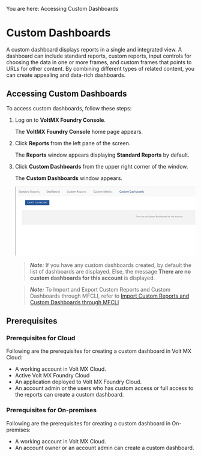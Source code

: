                             


You are here: Accessing Custom Dashboards

Custom Dashboards
=================

A custom dashboard displays reports in a single and integrated view. A dashboard can include standard reports, custom reports, input controls for choosing the data in one or more frames, and custom frames that points to URLs for other content. By combining different types of related content, you can create appealing and data-rich dashboards.

Accessing Custom Dashboards
---------------------------

To access custom dashboards, follow these steps:

1.  Log on to **VoltMX Foundry Console**.
    
    The **VoltMX Foundry Console** home page appears.
    
2.  Click **Reports** from the left pane of the screen.
    
    The **Reports** window appears displaying **Standard Reports** by default.
    
3.  Click **Custom Dashboards** from the upper right corner of the window.
    
    The **Custom Dashboards** window appears.
    
    ![](Resources/Images/customdashboards/Custom_Dashboards.png)
    
    > **_Note:_** If you have any custom dashboards created, by default the list of dashboards are displayed. Else, the message **There are no custom dashboards for this account** is displayed.
    
    > **_Note:_** To Import and Export Custom Reports and Custom Dashboards through MFCLI, refer to [Import Custom Reports and Custom Dashboards through MFCLI](../../../Foundry/voltmx_foundry_user_guide/Content/Export_Import_Custom_Reports_Dashboards_MFCLI.md)
    

Prerequisites
-------------

### Prerequisites for Cloud

Following are the prerequisites for creating a custom dashboard in Volt MX Cloud: 

*   A working account in Volt MX Cloud.
*   Active Volt MX Foundry Cloud
*   An application deployed to Volt MX Foundry Cloud.
*   An account admin or the users who has custom access or full access to the reports can create a custom dashboard.

### Prerequisites for On-premises

Following are the prerequisites for creating a custom dashboard in On-premises: 

*   A working account in Volt MX Cloud.
*   An account owner or an account admin can create a custom dashboard.
